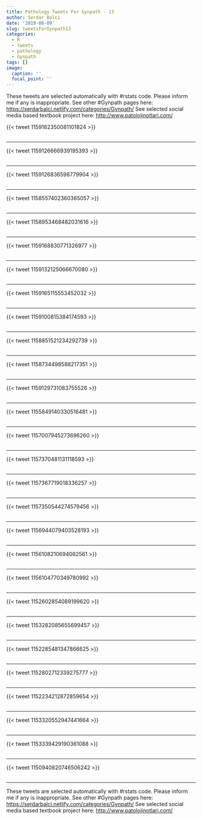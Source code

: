 ```yaml
---
title: Pathology Tweets For Gynpath - 13
author: Serdar Balci
date: '2019-08-09'
slug: tweetsForGynpath13
categories:
  - R
  - tweets
  - pathology
  - Gynpath
tags: []
image:
  caption: ''
  focal_point: ''
---
```



These tweets are selected automatically with #rstats code. Please inform me if any is inappropriate.
See other #Gynpath pages here: https://serdarbalci.netlify.com/categories/Gynpath/ 
See selected social media based textbook project here: http://www.patolojinotlari.com/

{{< tweet 1159162350081101824 >}}
<br>
<br>
<hr>
{{< tweet 1159126666939195393 >}}
<br>
<br>
<hr>
{{< tweet 1159126836598779904 >}}
<br>
<br>
<hr>
{{< tweet 1158557402360365057 >}}
<br>
<br>
<hr>
{{< tweet 1158953468482031616 >}}
<br>
<br>
<hr>
{{< tweet 1159168830771326977 >}}
<br>
<br>
<hr>
{{< tweet 1159132125066670080 >}}
<br>
<br>
<hr>
{{< tweet 1159165115553452032 >}}
<br>
<br>
<hr>
{{< tweet 1159100815384174593 >}}
<br>
<br>
<hr>
{{< tweet 1158851521234292739 >}}
<br>
<br>
<hr>
{{< tweet 1158734498588217351 >}}
<br>
<br>
<hr>
{{< tweet 1159129731083755526 >}}
<br>
<br>
<hr>
{{< tweet 1155849140330516481 >}}
<br>
<br>
<hr>
{{< tweet 1157007945273696260 >}}
<br>
<br>
<hr>
{{< tweet 1157370481131118593 >}}
<br>
<br>
<hr>
{{< tweet 1157367719018336257 >}}
<br>
<br>
<hr>
{{< tweet 1157350544274579456 >}}
<br>
<br>
<hr>
{{< tweet 1156944079403528193 >}}
<br>
<br>
<hr>
{{< tweet 1156108210694082561 >}}
<br>
<br>
<hr>
{{< tweet 1156104770349780992 >}}
<br>
<br>
<hr>
{{< tweet 1152602854089199620 >}}
<br>
<br>
<hr>
{{< tweet 1153282085655699457 >}}
<br>
<br>
<hr>
{{< tweet 1152285481347866625 >}}
<br>
<br>
<hr>
{{< tweet 1152802712339275777 >}}
<br>
<br>
<hr>
{{< tweet 1152234212872859654 >}}
<br>
<br>
<hr>
{{< tweet 1153320552947441664 >}}
<br>
<br>
<hr>
{{< tweet 1153339429190361088 >}}
<br>
<br>
<hr>
{{< tweet 1150940820746506242 >}}
<br>
<br>
<hr>


These tweets are selected automatically with #rstats code. Please inform me if any is inappropriate.
See other #Gynpath pages here: https://serdarbalci.netlify.com/categories/Gynpath/ 
See selected social media based textbook project here: http://www.patolojinotlari.com/
